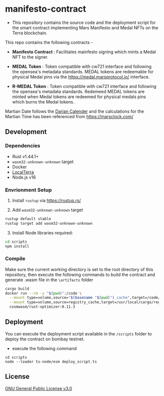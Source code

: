 # manifesto-contract

- This repository contains the source code and the deployment script for the smart contract implementing Mars Manifesto and Medal NFTs on the Terra blockchain.

This repo contains the following contracts -

- **Manifesto Contract** : Facilitates mainfesto signing which mints a Medal NFT to the signer.

- **MEDAL Token** : Token compatible with cw721 interface and following the opensea's metadata standards. MEDAL tokens are redeemable for physical Medal pins via the https://medal.marsprotocol.io/ interface.

- **R-MEDAL Token** : Token compatible with cw721 interface and following the opensea's metadata standards. Redemeed MEDAL tokens are minted when Medal tokens are redeemed for physical medals pins which burns the Medal tokens.

Martian Date follows the [Darian Calender](https://en.wikipedia.org/wiki/Darian_calendar) and the calculations for the Martian Time has been referenced from https://marsclock.com/

## Development

### Dependencies

- Rust v1.44.1+
- `wasm32-unknown-unknown` target
- Docker
- [LocalTerra](https://github.com/terra-project/LocalTerra)
- Node.js v16

### Envrionment Setup

1. Install `rustup` via https://rustup.rs/

2. Add `wasm32-unknown-unknown` target

```sh
rustup default stable
rustup target add wasm32-unknown-unknown
```

3. Install Node libraries required:

```bash
cd scripts
npm install
```

### Compile

Make sure the current working directory is set to the root directory of this repository, then execute the following commands to build the contract and generate .wasm file in the `\artifacts` folder

```bash
cargo build
docker run --rm -v "$(pwd)":/code \
  --mount type=volume,source="$(basename "$(pwd)")_cache",target=/code/target \
  --mount type=volume,source=registry_cache,target=/usr/local/cargo/registry \
  cosmwasm/rust-optimizer:0.11.3
```

## Deployment

You can execute the deployment script available in the `/scripts` folder to deploy the contract on bombay testnet.

- execute the following command

```
cd scripts
node --loader ts-node/esm deploy_script.ts
```

## License

[GNU General Public License v3.0](https://github.com/astroport-fi/astroport-periphery/blob/main/LICENSE)
